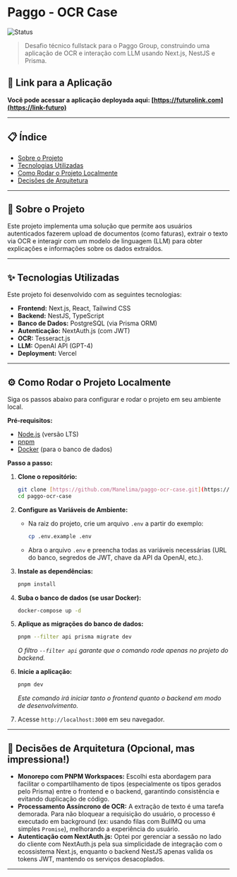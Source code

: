 # Paggo - OCR Case

![Status](https://img.shields.io/badge/status-concluído-green)

> Desafio técnico fullstack para o Paggo Group, construindo uma aplicação de OCR e interação com LLM usando Next.js, NestJS e Prisma.

## 🚀 Link para a Aplicação

**Você pode acessar a aplicação deployada aqui: [https://futurolink.com](https://link-futuro)**

---

## 📋 Índice

* [Sobre o Projeto](#-sobre-o-projeto)
* [Tecnologias Utilizadas](#-tecnologias-utilizadas)
* [Como Rodar o Projeto Localmente](#-como-rodar-o-projeto-localmente)
* [Decisões de Arquitetura](#-decisões-de-arquitetura)

---

## 📖 Sobre o Projeto

Este projeto implementa uma solução que permite aos usuários autenticados fazerem upload de documentos (como faturas), extrair o texto via OCR e interagir com um modelo de linguagem (LLM) para obter explicações e informações sobre os dados extraídos.

---

## ✨ Tecnologias Utilizadas

Este projeto foi desenvolvido com as seguintes tecnologias:

* **Frontend:** Next.js, React, Tailwind CSS
* **Backend:** NestJS, TypeScript
* **Banco de Dados:** PostgreSQL (via Prisma ORM)
* **Autenticação:** NextAuth.js (com JWT)
* **OCR:** Tesseract.js
* **LLM:** OpenAI API (GPT-4)
* **Deployment:** Vercel

---

## ⚙️ Como Rodar o Projeto Localmente

Siga os passos abaixo para configurar e rodar o projeto em seu ambiente local.

**Pré-requisitos:**
* [Node.js](https://nodejs.org/) (versão LTS)
* [pnpm](https://pnpm.io/installation)
* [Docker](https://www.docker.com/) (para o banco de dados)

**Passo a passo:**

1.  **Clone o repositório:**
    ```bash
    git clone [https://github.com/Manelima/paggo-ocr-case.git](https://github.com/Manelima/paggo-ocr-case.git)
    cd paggo-ocr-case
    ```

2.  **Configure as Variáveis de Ambiente:**
    * Na raiz do projeto, crie um arquivo `.env` a partir do exemplo:
        ```bash
        cp .env.example .env
        ```
    * Abra o arquivo `.env` e preencha todas as variáveis necessárias (URL do banco, segredos de JWT, chave da API da OpenAI, etc.).

3.  **Instale as dependências:**
    ```bash
    pnpm install
    ```

4.  **Suba o banco de dados (se usar Docker):**
    ```bash
    docker-compose up -d
    ```

5.  **Aplique as migrações do banco de dados:**
    ```bash
    pnpm --filter api prisma migrate dev
    ```
    *O filtro `--filter api` garante que o comando rode apenas no projeto do backend.*

6.  **Inicie a aplicação:**
    ```bash
    pnpm dev
    ```
    *Este comando irá iniciar tanto o frontend quanto o backend em modo de desenvolvimento.*

7.  Acesse `http://localhost:3000` em seu navegador.

---

## 🧠 Decisões de Arquitetura (Opcional, mas impressiona!)

* **Monorepo com PNPM Workspaces:** Escolhi esta abordagem para facilitar o compartilhamento de tipos (especialmente os tipos gerados pelo Prisma) entre o frontend e o backend, garantindo consistência e evitando duplicação de código.
* **Processamento Assíncrono de OCR:** A extração de texto é uma tarefa demorada. Para não bloquear a requisição do usuário, o processo é executado em background (ex: usando filas com BullMQ ou uma simples `Promise`), melhorando a experiência do usuário.
* **Autenticação com NextAuth.js:** Optei por gerenciar a sessão no lado do cliente com NextAuth.js pela sua simplicidade de integração com o ecossistema Next.js, enquanto o backend NestJS apenas valida os tokens JWT, mantendo os serviços desacoplados.

---